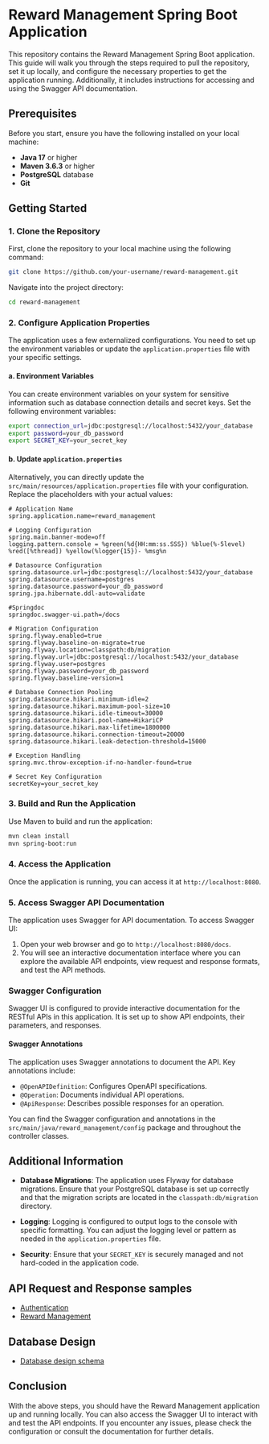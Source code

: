 # Reward Management Spring Boot Application

This repository contains the Reward Management Spring Boot application. This guide will walk you through the steps required to pull the repository, set it up locally, and configure the necessary properties to get the application running. Additionally, it includes instructions for accessing and using the Swagger API documentation.

## Prerequisites

Before you start, ensure you have the following installed on your local machine:

- **Java 17** or higher
- **Maven 3.6.3** or higher
- **PostgreSQL** database
- **Git**

## Getting Started

### 1. Clone the Repository

First, clone the repository to your local machine using the following command:

```bash
git clone https://github.com/your-username/reward-management.git
```

Navigate into the project directory:

```bash
cd reward-management
```

### 2. Configure Application Properties

The application uses a few externalized configurations. You need to set up the environment variables or update the `application.properties` file with your specific settings.

#### a. Environment Variables

You can create environment variables on your system for sensitive information such as database connection details and secret keys. Set the following environment variables:

```bash
export connection_url=jdbc:postgresql://localhost:5432/your_database
export password=your_db_password
export SECRET_KEY=your_secret_key
```

#### b. Update `application.properties`

Alternatively, you can directly update the `src/main/resources/application.properties` file with your configuration. Replace the placeholders with your actual values:

```properties
# Application Name
spring.application.name=reward_management

# Logging Configuration
spring.main.banner-mode=off
logging.pattern.console = %green(%d{HH:mm:ss.SSS}) %blue(%-5level) %red([%thread]) %yellow(%logger{15})- %msg%n

# Datasource Configuration
spring.datasource.url=jdbc:postgresql://localhost:5432/your_database
spring.datasource.username=postgres
spring.datasource.password=your_db_password
spring.jpa.hibernate.ddl-auto=validate

#Springdoc
springdoc.swagger-ui.path=/docs

# Migration Configuration
spring.flyway.enabled=true
spring.flyway.baseline-on-migrate=true
spring.flyway.location=classpath:db/migration
spring.flyway.url=jdbc:postgresql://localhost:5432/your_database
spring.flyway.user=postgres
spring.flyway.password=your_db_password
spring.flyway.baseline-version=1

# Database Connection Pooling
spring.datasource.hikari.minimum-idle=2
spring.datasource.hikari.maximum-pool-size=10
spring.datasource.hikari.idle-timeout=30000
spring.datasource.hikari.pool-name=HikariCP
spring.datasource.hikari.max-lifetime=1800000
spring.datasource.hikari.connection-timeout=20000
spring.datasource.hikari.leak-detection-threshold=15000

# Exception Handling
spring.mvc.throw-exception-if-no-handler-found=true

# Secret Key Configuration
secretKey=your_secret_key
```

### 3. Build and Run the Application

Use Maven to build and run the application:

```bash
mvn clean install
mvn spring-boot:run
```

### 4. Access the Application

Once the application is running, you can access it at `http://localhost:8080`.

### 5. Access Swagger API Documentation

The application uses Swagger for API documentation. To access Swagger UI:

1. Open your web browser and go to `http://localhost:8080/docs`.
2. You will see an interactive documentation interface where you can explore the available API endpoints, view request and response formats, and test the API methods.

### Swagger Configuration

Swagger UI is configured to provide interactive documentation for the RESTful APIs in this application. It is set up to show API endpoints, their parameters, and responses.

#### Swagger Annotations

The application uses Swagger annotations to document the API. Key annotations include:

- `@OpenAPIDefinition`: Configures OpenAPI specifications.
- `@Operation`: Documents individual API operations.
- `@ApiResponse`: Describes possible responses for an operation.

You can find the Swagger configuration and annotations in the `src/main/java/reward_management/config` package and throughout the controller classes.

## Additional Information

- **Database Migrations**: The application uses Flyway for database migrations. Ensure that your PostgreSQL database is set up correctly and that the migration scripts are located in the `classpath:db/migration` directory.

- **Logging**: Logging is configured to output logs to the console with specific formatting. You can adjust the logging level or pattern as needed in the `application.properties` file.

- **Security**: Ensure that your `SECRET_KEY` is securely managed and not hard-coded in the application code.

## API Request and Response samples
- [Authentication](document/user.md)
- [Reward Management](document/management.md)

## Database Design
- [Database design schema](document/db_design.png)

## Conclusion

With the above steps, you should have the Reward Management application up and running locally. You can also access the Swagger UI to interact with and test the API endpoints. If you encounter any issues, please check the configuration or consult the documentation for further details.
